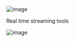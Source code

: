 
![image](https://user-images.githubusercontent.com/38088886/111032031-5d985f00-8402-11eb-8394-5d1739c27d23.png)

Real time streaming tools

![image](https://user-images.githubusercontent.com/38088886/111032215-0941af00-8403-11eb-8204-e8c83a28ea99.png)

